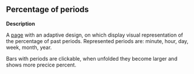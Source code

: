 
## Percentage of periods

**Description**

A [page](http://www.budladislav.info/percentage_of_periods/index.html) with an adaptive design, on which display visual representation of the percentage of past periods. Represented periods are: minute, hour, day, week, month, year.

Bars with periods are clickable, when unfolded they become larger and shows more precice percent.
















